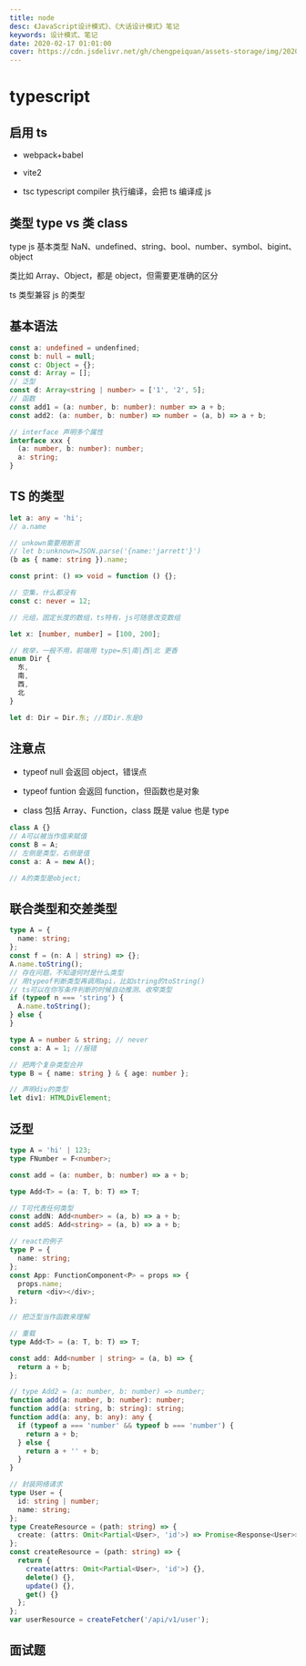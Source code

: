 ```yaml
---
title: node
desc: 《JavaScript设计模式》、《大话设计模式》笔记
keywords: 设计模式、笔记
date: 2020-02-17 01:01:00
cover: https://cdn.jsdelivr.net/gh/chengpeiquan/assets-storage/img/2020/02/1.jpg
---
```


# typescript

## 启用 ts

- webpack+babel

- vite2

- tsc typescript compiler 执行编译，会把 ts 编译成 js

## 类型 type vs 类 class

type js 基本类型 NaN、undefined、string、bool、number、symbol、bigint、object

类比如 Array、Object，都是 object，但需要更准确的区分

ts 类型兼容 js 的类型

## 基本语法

```ts
const a: undefined = undenfined;
const b: null = null;
const c: Object = {};
const d: Array = [];
// 泛型
const d: Array<string | number> = ['1', '2', 5];
// 函数
const add1 = (a: number, b: number): number => a + b;
const add2: (a: number, b: number) => number = (a, b) => a + b;

// interface 声明多个属性
interface xxx {
  (a: number, b: number): number;
  a: string;
}
```

## TS 的类型

```ts
let a: any = 'hi';
// a.name

// unkown需要用断言
// let b:unknown=JSON.parse('{name:'jarrett'}')
(b as { name: string }).name;

const print: () => void = function () {};

// 空集，什么都没有
const c: never = 12;

// 元组，固定长度的数组，ts特有，js可随意改变数组

let x: [number, number] = [100, 200];

// 枚举，一般不用，前端用 type=东|南|西|北 更香
enum Dir {
  东,
  南,
  西,
  北
}

let d: Dir = Dir.东; //即Dir.东是0
```

## 注意点

- typeof null 会返回 object，错误点

- typeof funtion 会返回 function，但函数也是对象

- class 包括 Array、Function，class 既是 value 也是 type

```ts
class A {}
// A可以被当作值来赋值
const B = A;
// 左侧是类型，右侧是值
const a: A = new A();

// A的类型是object;
```

## 联合类型和交差类型

```ts
type A = {
  name: string;
};
const f = (n: A | string) => {};
A.name.toString();
// 存在问题，不知道何时是什么类型
// 用typeof判断类型再调用api，比如string的toString()
// ts可以在你写条件判断的时候自动推测、收窄类型
if (typeof n === 'string') {
  A.name.toString();
} else {
}
```

```ts
type A = number & string; // never
const a: A = 1; //报错

// 把两个复杂类型合并
type B = { name: string } & { age: number };

// 声明div的类型
let div1: HTMLDivElement;
```

## 泛型

```ts
type A = 'hi' | 123;
type FNumber = F<number>;

const add = (a: number, b: number) => a + b;

type Add<T> = (a: T, b: T) => T;

// T可代表任何类型
const addN: Add<number> = (a, b) => a + b;
const addS: Add<string> = (a, b) => a + b;
```

```ts
// react的例子
type P = {
  name: string;
};
const App: FunctionComponent<P> = props => {
  props.name;
  return <div></div>;
};

// 把泛型当作函数来理解
```

```ts
// 重载
type Add<T> = (a: T, b: T) => T;

const add: Add<number | string> = (a, b) => {
  return a + b;
};

// type Add2 = (a: number, b: number) => number;
function add(a: number, b: number): number;
function add(a: string, b: string): string;
function add(a: any, b: any): any {
  if (typeof a === 'number' && typeof b === 'number') {
    return a + b;
  } else {
    return a + '' + b;
  }
}
```

```ts
// 封装网络请求
type User = {
  id: string | number;
  name: string;
};
type CreateResource = (path: string) => {
  create: (attrs: Omit<Partial<User>, 'id'>) => Promise<Response<User>>;
};
const createResource = (path: string) => {
  return {
    create(attrs: Omit<Partial<User>, 'id'>) {},
    delete() {},
    update() {},
    get() {}
  };
};
var userResource = createFetcher('/api/v1/user');
```

## 面试题

<!--@include: ./FAQ.md-->
